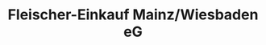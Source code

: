 ---
title: "Fleischer-Einkauf Mainz/Wiesbaden eG"
url: /mainz/fleischer-einkauf-mainz-wiesbaden-eg/
shop: Großhandel
---